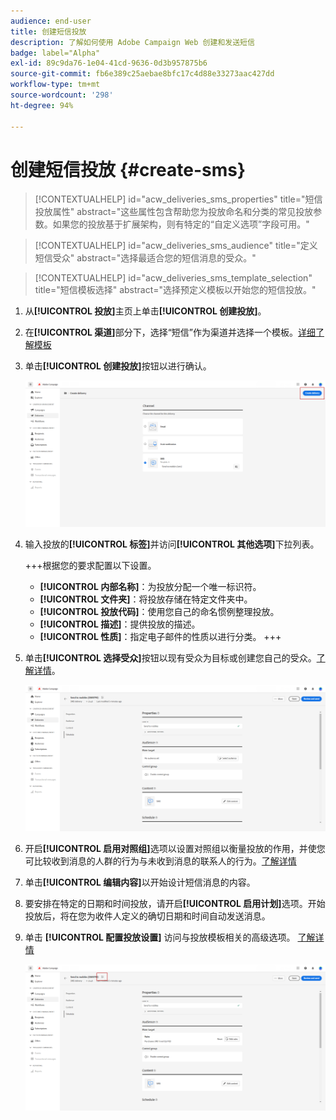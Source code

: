 ```yaml
---
audience: end-user
title: 创建短信投放
description: 了解如何使用 Adobe Campaign Web 创建和发送短信
badge: label="Alpha"
exl-id: 89c9da76-1e04-41cd-9636-0d3b957875b6
source-git-commit: fb6e389c25aebae8bfc17c4d88e33273aac427dd
workflow-type: tm+mt
source-wordcount: '298'
ht-degree: 94%

---
```


# 创建短信投放 {#create-sms}

>[!CONTEXTUALHELP]
>id="acw_deliveries_sms_properties"
>title="短信投放属性"
>abstract="这些属性包含帮助您为投放命名和分类的常见投放参数。如果您的投放基于扩展架构，则有特定的“自定义选项”字段可用。"

>[!CONTEXTUALHELP]
>id="acw_deliveries_sms_audience"
>title="定义短信受众"
>abstract="选择最适合您的短信消息的受众。"

>[!CONTEXTUALHELP]
>id="acw_deliveries_sms_template_selection"
>title="短信模板选择"
>abstract="选择预定义模板以开始您的短信投放。"

1. 从&#x200B;**[!UICONTROL 投放]**&#x200B;主页上单击&#x200B;**[!UICONTROL 创建投放]**。

1. 在&#x200B;**[!UICONTROL 渠道]**&#x200B;部分下，选择“短信”作为渠道并选择一个模板。[详细了解模板](../msg/delivery-template.md)

1. 单击&#x200B;**[!UICONTROL 创建投放]**&#x200B;按钮以进行确认。

   ![](assets/sms_create_1.png)

1. 输入投放的&#x200B;**[!UICONTROL 标签]**&#x200B;并访问&#x200B;**[!UICONTROL 其他选项]**&#x200B;下拉列表。

   +++根据您的要求配置以下设置。
   * **[!UICONTROL 内部名称]**：为投放分配一个唯一标识符。
   * **[!UICONTROL 文件夹]**：将投放存储在特定文件夹中。
   * **[!UICONTROL 投放代码]**：使用您自己的命名惯例整理投放。
   * **[!UICONTROL 描述]**：提供投放的描述。
   * **[!UICONTROL 性质]**：指定电子邮件的性质以进行分类。
+++

1. 单击&#x200B;**[!UICONTROL 选择受众]**&#x200B;按钮以现有受众为目标或创建您自己的受众。[了解详情](../audience/about-audiences.md)。

   ![](assets/sms_create_2.png)

1. 开启&#x200B;**[!UICONTROL 启用对照组]**&#x200B;选项以设置对照组以衡量投放的作用，并使您可比较收到消息的人群的行为与未收到消息的联系人的行为。[了解详情](../audience/control-group.md)

1. 单击&#x200B;**[!UICONTROL 编辑内容]**&#x200B;以开始设计短信消息的内容。

1. 要安排在特定的日期和时间投放，请开启&#x200B;**[!UICONTROL 启用计划]**&#x200B;选项。开始投放后，将在您为收件人定义的确切日期和时间自动发送消息。

1. 单击 **[!UICONTROL 配置投放设置]** 访问与投放模板相关的高级选项。 [了解详情](../advanced-settings/delivery-settings.md)

   ![](assets/sms_create_3.png)
